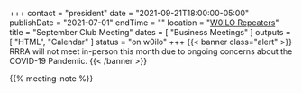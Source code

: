 +++
contact = "president"
date = "2021-09-21T18:00:00-05:00"
publishDate = "2021-07-01"
endTime = ""
location = "[W0ILO Repeaters](/radios/)"
title = "September Club Meeting"
dates = [ "Business Meetings" ]
outputs = [ "HTML", "Calendar" ]
status = "on w0ilo"
+++
{{< banner class="alert" >}}
RRRA will not meet in-person this month due to ongoing concerns
about the COVID-19 Pandemic.
{{< /banner >}}

{{% meeting-note %}}
